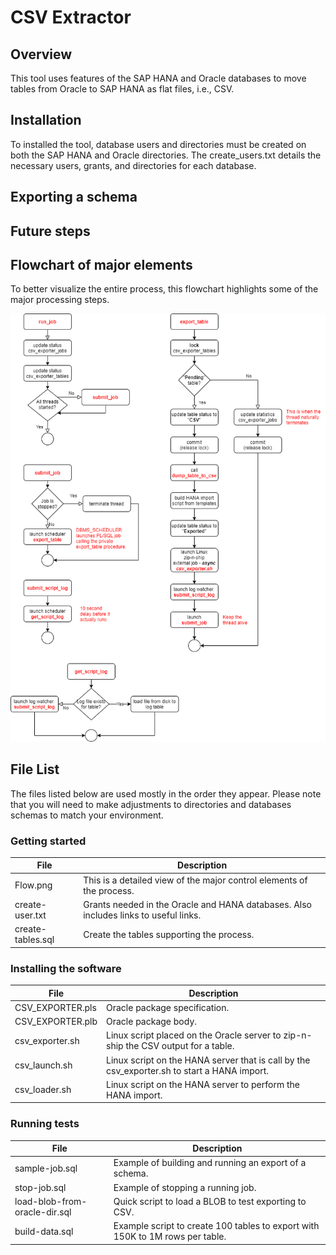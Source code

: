 # CSV Extractor

## Overview

This tool uses features of the SAP HANA and Oracle databases to move tables from Oracle to SAP HANA as flat files, i.e., CSV.

## Installation

To installed the tool, database users and directories must be created on both the SAP HANA and Oracle directories.  The create_users.txt details the necessary users, grants, and directories for each database.

## Exporting a schema

## Future steps

## Flowchart of major elements
To better visualize the entire process, this flowchart highlights some of the major processing steps.

![CSV Exporter Flowchart](/images/Flow.png)

## File List
The files listed below are used mostly in the order they appear.  Please note that you will need to make adjustments to directories and databases schemas to match your environment.

### Getting started

| File | Description |
| ---- | ----------- |
| Flow.png | This is a detailed view of the major control elements of the process.|
| create-user.txt | Grants needed in the Oracle and HANA databases.  Also includes links to useful links.|
| create-tables.sql | Create the tables supporting the process.|

### Installing the software

| File | Description |
| ---- | ----------- |
CSV_EXPORTER.pls | Oracle package specification.
CSV_EXPORTER.plb | Oracle package body.
csv_exporter.sh | Linux script placed on the Oracle server to zip-n-ship the CSV output for a table.
csv_launch.sh | Linux script on the HANA server that is call by the csv_exporter.sh to start a HANA import.
csv_loader.sh | Linux script on the HANA server to perform the HANA import.

### Running tests

| File | Description |
| ---- | ----------- |
| sample-job.sql | Example of building and running an export of a schema. |
| stop-job.sql | Example of stopping a running job. |
| load-blob-from-oracle-dir.sql | Quick script to load a BLOB to test exporting to CSV. |
| build-data.sql | Example script to create 100 tables to export with 150K to 1M rows per table. |

